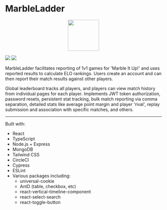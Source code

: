 # MarbleLadder
<p align="center">
  <img width="100" height="100" src="https://github.com/msi1995/MarbleLadder/assets/63132397/5c86f2fa-e019-4c13-8861-c5a1ac6ef9e5">
</p>
<img src="https://github.com/msi1995/MarbleLadder/assets/63132397/a558c014-1024-415c-b0e8-8bf46b65600b">
<img src="https://github.com/msi1995/MarbleLadder/assets/63132397/de3a085d-c000-4d28-8d09-9919b880dffe">

MarbleLadder facilitates reporting of 1v1 games for 'Marble It Up!' and uses reported results to calculate ELO rankings. Users create an account and can then report their match results against other players.


Global leaderboard tracks all players, and players can view match history from individual pages for each player. Implements JWT token authorization, password resets, persistent stat tracking, bulk match reporting via comma separation, detailed stats like average point margin and player 'rival', replay submission and association with specific matches, and others.

------
Built with:
- React
- TypeScript
- Node.js + Express
- MongoDB
- Tailwind CSS
- CircleCI
- Cypress
- ESLint
- Various packages including:
  - universal-cookie
  - AntD (table, checkbox, etc)
  - react-vertical-timeline-component
  - react-select-search
  - react-toggle-button

